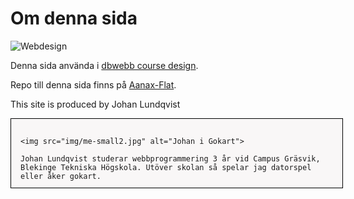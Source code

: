 Om denna sida
==============================================

<img src="img/webdesign.jpg" alt="Webdesign">

Denna sida använda i [dbwebb course design](http://dbwebb.se/design).

Repo till denna sida finns på [Aanax-Flat](https://github.com/Yog4n/Anax-Flat).

This site is produced by Johan Lundqvist

<div class="byline">

    <img src="img/me-small2.jpg" alt="Johan i Gokart">

    Johan Lundqvist studerar webbprogrammering 3 år vid Campus Gräsvik, Blekinge Tekniska Högskola. Utöver skolan så spelar jag datorspel eller åker gokart.

</div>

<style>
    .byline {
        padding: 15px;
        border: 1px solid black;
        width: 500px;
        height: 80px;
        margin: auto;
        background-color: #f9f7f7;
    }
    .byline img {
        float: left;
        margin-right: 20px;
        height: 80px;
    }
</style>
